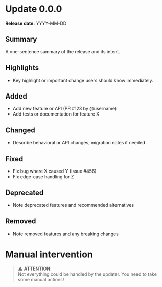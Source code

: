 # Update 0.0.0

**Release date:** YYYY-MM-DD

## Summary

A one-sentence summary of the release and its intent.

## Highlights

- Key highlight or important change users should know immediately.

## Added

- Add new feature or API (PR #123 by @username)
- Add tests or documentation for feature X

## Changed

- Describe behavioral or API changes, migration notes if needed

## Fixed

- Fix bug where X caused Y (Issue #456)
- Fix edge-case handling for Z

## Deprecated

- Note deprecated features and recommended alternatives

## Removed

- Note removed features and any breaking changes

# Manual intervention

> ⚠️ **ATTENTION**:  
> Not everything could be handled by the updater. You need to take some manual actions!
